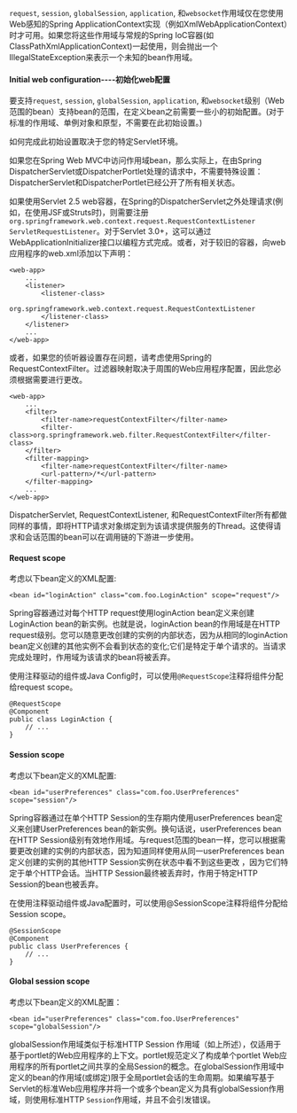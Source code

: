 `request`, `session`, `globalSession`, `application`, 和`websocket`作用域仅在您使用Web感知的Spring ApplicationContext实现（例如XmlWebApplicationContext）时才可用。如果您将这些作用域与常规的Spring IoC容器\(如ClassPathXmlApplicationContext\)一起使用，则会抛出一个IllegalStateException来表示一个未知的bean作用域。

#### Initial web configuration----初始化web配置

要支持`request`, `session`, `globalSession`, `application`, 和`websocket`级别（Web范围的bean）支持bean的范围，在定义bean之前需要一些小的初始配置。\(对于标准的作用域、单例对象和原型，不需要在此初始设置。\)

如何完成此初始设置取决于您的特定Servlet环境。

如果您在Spring Web MVC中访问作用域bean，那么实际上，在由Spring DispatcherServlet或DispatcherPortlet处理的请求中，不需要特殊设置：DispatcherServlet和DispatcherPortlet已经公开了所有相关状态。

如果使用Servlet 2.5 web容器，在Spring的DispatcherServlet之外处理请求\(例如，在使用JSF或Struts时\)，则需要注册`org.springframework.web.context.request.RequestContextListener   ServletRequestListener`。对于Servlet 3.0+，这可以通过WebApplicationInitializer接口以编程方式完成。或者，对于较旧的容器，向web应用程序的web.xml添加以下声明：

```
<web-app>
    ...
    <listener>
        <listener-class>
            org.springframework.web.context.request.RequestContextListener
        </listener-class>
    </listener>
    ...
</web-app>
```

或者，如果您的侦听器设置存在问题，请考虑使用Spring的RequestContextFilter。过滤器映射取决于周围的Web应用程序配置，因此您必须根据需要进行更改。

```
<web-app>
    ...
    <filter>
        <filter-name>requestContextFilter</filter-name>
        <filter-class>org.springframework.web.filter.RequestContextFilter</filter-class>
    </filter>
    <filter-mapping>
        <filter-name>requestContextFilter</filter-name>
        <url-pattern>/*</url-pattern>
    </filter-mapping>
    ...
</web-app>
```

DispatcherServlet, RequestContextListener, 和RequestContextFilter所有都做同样的事情，即将HTTP请求对象绑定到为该请求提供服务的Thread。这使得请求和会话范围的bean可以在调用链的下游进一步使用。

#### Request scope

考虑以下bean定义的XML配置:

```
<bean id="loginAction" class="com.foo.LoginAction" scope="request"/>
```

Spring容器通过对每个HTTP request使用loginAction bean定义来创建LoginAction bean的新实例。也就是说，loginAction bean的作用域是在HTTP request级别。您可以随意更改创建的实例的内部状态，因为从相同的loginAction bean定义创建的其他实例不会看到状态的变化;它们是特定于单个请求的。当请求完成处理时，作用域为该请求的bean将被丢弃。

使用注释驱动的组件或Java Config时，可以使用`@RequestScope`注释将组件分配给request scope。

```
@RequestScope
@Component
public class LoginAction {
    // ...
}
```

#### Session scope

考虑以下bean定义的XML配置:

```
<bean id="userPreferences" class="com.foo.UserPreferences" scope="session"/>
```

Spring容器通过在单个HTTP  Session的生存期内使用userPreferences bean定义来创建UserPreferences bean的新实例。换句话说，userPreferences bean在HTTP Session级别有效地作用域。与request范围的bean一样，您可以根据需要更改创建的实例的内部状态，因为知道同样使用从同一userPreferences bean定义创建的实例的其他HTTP Session实例在状态中看不到这些更改 ，因为它们特定于单个HTTP会话。当HTTP Session最终被丢弃时，作用于特定HTTP Session的bean也被丢弃。

在使用注释驱动组件或Java配置时，可以使用@SessionScope注释将组件分配给Session scope。

```
@SessionScope
@Component
public class UserPreferences {
    // ...
}
```

#### Global session scope

考虑以下bean定义的XML配置：

```
<bean id="userPreferences" class="com.foo.UserPreferences" scope="globalSession"/>
```

globalSession作用域类似于标准HTTP Session 作用域（如上所述），仅适用于基于portlet的Web应用程序的上下文。portlet规范定义了构成单个portlet Web应用程序的所有portlet之间共享的全局Session的概念。在globalSession作用域中定义的bean的作用域\(或绑定\)限于全局portlet会话的生命周期。如果编写基于Servlet的标准Web应用程序并将一个或多个bean定义为具有globalSession作用域，则使用标准HTTP `Session`作用域，并且不会引发错误。




